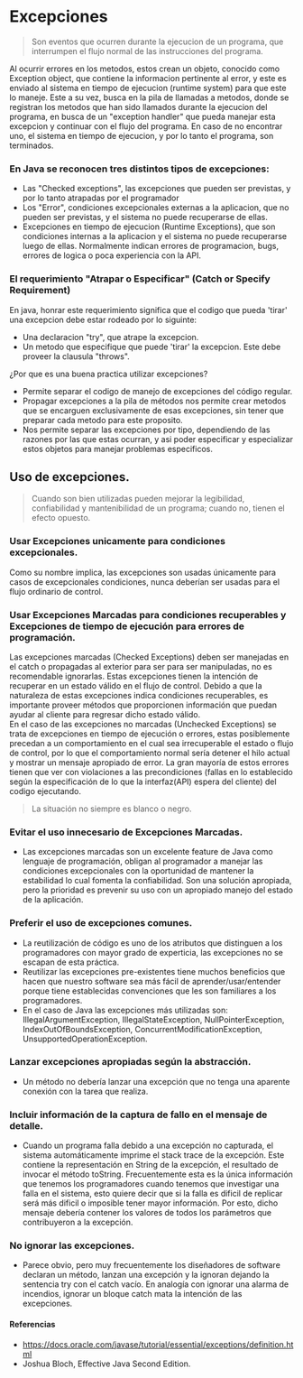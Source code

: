 # Excepciones

> Son eventos que ocurren durante la ejecucion de un programa, que interrumpen el flujo normal de las instrucciones del programa.


Al ocurrir errores en los metodos, estos crean un objeto, conocido como Exception object, que contiene la informacion pertinente al error, y este es enviado al sistema en tiempo de ejecucion (runtime system) para que este lo maneje. Este a su vez, busca en la pila de llamadas a metodos, donde se registran los metodos que han sido llamados durante la ejecucion del programa, en busca de un "exception handler" que pueda manejar esta excepcion y continuar con el flujo del programa.
En caso de no encontrar uno, el sistema en tiempo de ejecucion, y por lo tanto el programa, son terminados.

### En Java se reconocen tres distintos tipos de excepciones:

- Las "Checked exceptions", las excepciones que pueden ser previstas, y por lo tanto atrapadas por el programador
- Los "Error", condiciones excepcionales externas a la aplicacion, que no pueden ser previstas, y el sistema no puede recuperarse de ellas.
- Excepciones en tiempo de ejecucion (Runtime Exceptions), que son condiciones internas a la aplicacion y el sistema no puede recuperarse luego de ellas. 
  Normalmente indican errores de programacion, bugs, errores de logica o  poca experiencia con la API.


### El requerimiento "Atrapar o Especificar" (Catch or Specify Requirement) 

En java, honrar este requerimiento significa que el codigo que pueda 'tirar' una excepcion debe estar rodeado por lo siguinte:
- Una declaracion "try", que atrape la excepcion.
- Un metodo que especifique que puede 'tirar' la excepcion. Este debe proveer la clausula "throws".

¿Por que es una buena practica utilizar excepciones?
- Permite separar el codigo de manejo de excepciones del código regular.
- Propagar excepciones a la pila de métodos nos permite crear metodos que se encarguen exclusivamente de esas excepciones, sin tener que preparar cada metodo para este proposito.
- Nos permite separar las excepciones por tipo, dependiendo de las razones por las que estas ocurran, y asi poder especificar y especializar estos objetos para manejar problemas especificos.



## Uso de excepciones.

>Cuando son bien utilizadas pueden mejorar la legibilidad, confiabilidad y mantenibilidad de un programa; cuando no, tienen el efecto opuesto.

### Usar Excepciones unicamente para condiciones excepcionales.
Como su nombre implica, las excepciones son usadas únicamente para casos de excepcionales condiciones, nunca deberían ser usadas para el flujo ordinario de control.

### Usar Excepciones Marcadas para condiciones recuperables y Excepciones de tiempo de ejecución para errores de programación.
Las excepciones marcadas (Checked Exceptions) deben ser manejadas en el catch o propagadas al exterior para ser para ser manipuladas, no es recomendable ignorarlas. Estas excepciones tienen la intención de recuperar en un estado válido en el flujo de control. Debido a que la naturaleza de estas excepciones indica condiciones recuperables, es importante proveer métodos que proporcionen información que puedan ayudar al cliente para regresar dicho estado válido. 	
En el caso de las excepciones no marcadas (Unchecked Exceptions) se trata de excepciones en tiempo de ejecución o errores, estas posiblemente precedan a un comportamiento en el cual sea irrecuperable el estado o flujo de control, por lo que el comportamiento normal sería detener el hilo actual y mostrar un mensaje apropiado de error. La gran mayoría de estos errores tienen que ver con violaciones a las precondiciones (fallas en lo establecido según la especificación de lo que la interfaz(API) espera del cliente) del codigo ejecutando.

> La situación no siempre es blanco o negro.
       
### Evitar el uso innecesario de Excepciones Marcadas.
- Las excepciones marcadas son un excelente feature de Java como lenguaje de programación, obligan al programador a manejar las condiciones excepcionales con la oportunidad de mantener la estabilidad lo cual fomenta la confiabilidad. Son una solución apropiada, pero la prioridad es prevenir su uso con un apropiado manejo del estado de la aplicación.

### Preferir el uso de excepciones comunes.
- La reutilización de código es uno de los atributos que distinguen a los programadores con mayor grado de experticia, las excepciones no se escapan de esta práctica. 
- Reutilizar las excepciones pre-existentes tiene muchos beneficios que hacen que nuestro software sea más fácil de aprender/usar/entender porque tiene establecidas convenciones que les son familiares a los programadores. 
- En el caso de Java las excepciones más utilizadas son: IllegalArgumentException, IllegalStateException, NullPointerException, IndexOutOfBoundsException, ConcurrentModificationException, UnsupportedOperationException.

### Lanzar excepciones apropiadas según la abstracción.
- Un método no debería lanzar una excepción que no tenga una aparente conexión con la tarea que realiza.

### Incluir información de la captura de fallo en el mensaje de detalle.
- Cuando un programa falla debido a una excepción no capturada, el sistema automáticamente imprime el stack trace de la excepción. Este contiene la representación en String de la excepción, el resultado de invocar el método toString. Frecuentemente esta es la única información que tenemos los programadores cuando tenemos que investigar una falla en el sistema, esto quiere decir que si la falla es dificil de replicar será más dificil o imposible tener mayor información. Por esto, dicho mensaje debería contener los valores de todos los parámetros que contribuyeron a la excepción.

### No ignorar las excepciones.
- Parece obvio, pero muy frecuentemente los diseñadores de software declaran un método, lanzan una excepción y la ignoran dejando la sentencia try con el catch vacío. En analogía con ignorar una alarma de incendios, ignorar un bloque catch mata la intención de las excepciones.


#### Referencias
- https://docs.oracle.com/javase/tutorial/essential/exceptions/definition.html
- Joshua Bloch, Effective Java Second Edition.

